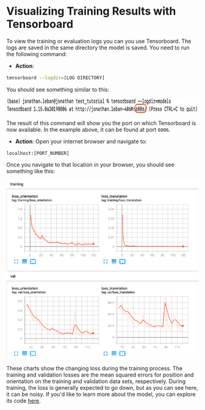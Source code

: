 # Visualizing Training Results with Tensorboard
To view the training or evaluation logs you can you use Tensorboard. The logs are saved in the same directory the model is saved. 
You need to run the following command:

* **Action**: 
```bash
tensorboard --logdir=[LOG DIRECTORY]
```

You should see something similar to this: 
<p align="center">
<img src="../../Documentation/Images/3_tensorboard.png" height=40/>
</p>

The result of this command will show you the port on which Tensorboard is now available. In the example above, it can be found at port `6006`.

* **Action**: Open your internet browser and navigate to:
```
localhost:[PORT_NUMBER]
```

Once you navigate to that location in your browser, you should see something like this: 
<p align="center">
    <img src="../../Documentation/Images/3_performance_model.png"/>
</p>

These charts show the changing loss during the training process. The training and validation losses are the mean squared errors for position and orientation on the training and validation data sets, respectively. During training, the loss is generally expected to go down, but as you can see here, it can be noisy. If you'd like to learn more about the model, you can explore its code [here](../Model).